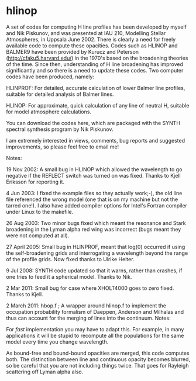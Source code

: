 # hlinop

A set of codes for computing H line profiles has been developed by myself and Nik Piskunov, and was presented at IAU 210, Modelling Stellar Atmospheres, in Uppsala June 2002. There is clearly a need for freely available code to compute these opacities. Codes such as HLINOP and BALMER9 have been provided by Kurucz and Peterson (http://cfaku5.harvard.edu/) in the 1970's based on the broadening theories of the time. Since then, understanding of H line broadening has improved significantly and so there is a need to update these codes. Two computer codes have been produced, namely:

HLINPROF: For detailed, accurate calculation of lower Balmer line profiles, suitable for detailed analysis of Balmer lines.

HLINOP: For approximate, quick calculation of any line of neutral H, suitable for model atmosphere calculations.

You can download the codes here, which are packaged with the SYNTH spectral synthesis program by Nik Piskunov.

I am extremely interested in views, comments, bug reports and suggested improvements, so please feel free to email me!

Notes:

19 Nov 2002: A small bug in HLINOP which allowed the wavelength to go negative if the REFLECT switch was turned on was fixed. Thanks to Kjell Eriksson for reporting it.

4 Jun 2003: I fixed the example files so they actually work;-), the old line file referenced the wrong model (one that is on my machine but not the tarred one!). I also have added compiler options for Intel's Fortran compiler under Linux to the makefile.

26 Aug 2003: Two minor bugs fixed which meant the resonance and Stark broadening in the Lyman alpha red wing was incorrect (bugs meant they were not computed at all).

27 April 2005: Small bug in HLINPROF, meant that log(0) occurred if using the self-broadening grids and interrogating a wavelength beyond the range of the profile grids. Now fixed thanks to Ulrike Heiter.

9 Jul 2008: SYNTH code updated so that it warns, rather than crashes, if one tries to feed it a spherical model. Thanks to Nik.

2 Mar 2011: Small bug for case where XHOLT4000 goes to zero fixed. Thanks to Kjell.

2 March 2011: hbop.f ; A wrapper around hlinop.f to implement the occupation probability formalism of Daeppen, Anderson and Milhalas and thus can account for the merging of lines into the continuum.
Notes:

For *fast* implementation you may have to adapt this. For example, in many applications it will be stupid to recompute all the populations for the same model every time you change wavelength.

As bound-free and bound-bound opacities are merged, this code computes both. The distinction between line and continuous opacity becomes blurred, so be careful that you are not including things twice. That goes for Rayleigh scattering off Lyman alpha also.

